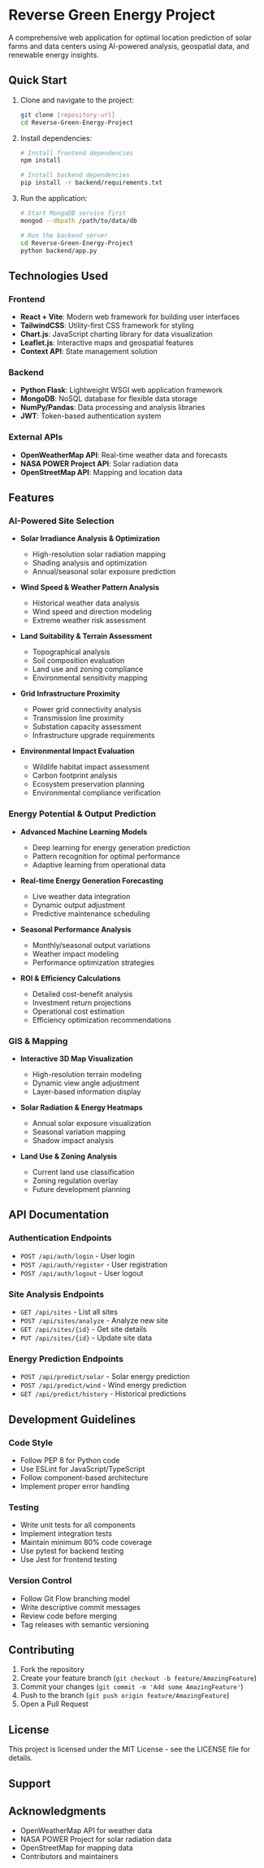 # Reverse Green Energy Project

A comprehensive web application for optimal location prediction of solar farms and data centers using AI-powered analysis, geospatial data, and renewable energy insights.

## Quick Start

1. Clone and navigate to the project:
   ```bash
   git clone [repository-url]
   cd Reverse-Green-Energy-Project
   ```

2. Install dependencies:
   ```bash
   # Install frontend dependencies
   npm install

   # Install backend dependencies
   pip install -r backend/requirements.txt
   ```

3. Run the application:
   ```bash
   # Start MongoDB service first
   mongod --dbpath /path/to/data/db

   # Run the backend server
   cd Reverse-Green-Energy-Project
   python backend/app.py
   ```

## Technologies Used

### Frontend
- **React + Vite**: Modern web framework for building user interfaces
- **TailwindCSS**: Utility-first CSS framework for styling
- **Chart.js**: JavaScript charting library for data visualization
- **Leaflet.js**: Interactive maps and geospatial features
- **Context API**: State management solution

### Backend
- **Python Flask**: Lightweight WSGI web application framework
- **MongoDB**: NoSQL database for flexible data storage
- **NumPy/Pandas**: Data processing and analysis libraries
- **JWT**: Token-based authentication system

### External APIs
- **OpenWeatherMap API**: Real-time weather data and forecasts
- **NASA POWER Project API**: Solar radiation data
- **OpenStreetMap API**: Mapping and location data

## Features

### AI-Powered Site Selection
- **Solar Irradiance Analysis & Optimization**
  - High-resolution solar radiation mapping
  - Shading analysis and optimization
  - Annual/seasonal solar exposure prediction

- **Wind Speed & Weather Pattern Analysis**
  - Historical weather data analysis
  - Wind speed and direction modeling
  - Extreme weather risk assessment

- **Land Suitability & Terrain Assessment**
  - Topographical analysis
  - Soil composition evaluation
  - Land use and zoning compliance
  - Environmental sensitivity mapping

- **Grid Infrastructure Proximity**
  - Power grid connectivity analysis
  - Transmission line proximity
  - Substation capacity assessment
  - Infrastructure upgrade requirements

- **Environmental Impact Evaluation**
  - Wildlife habitat impact assessment
  - Carbon footprint analysis
  - Ecosystem preservation planning
  - Environmental compliance verification

### Energy Potential & Output Prediction
- **Advanced Machine Learning Models**
  - Deep learning for energy generation prediction
  - Pattern recognition for optimal performance
  - Adaptive learning from operational data

- **Real-time Energy Generation Forecasting**
  - Live weather data integration
  - Dynamic output adjustment
  - Predictive maintenance scheduling

- **Seasonal Performance Analysis**
  - Monthly/seasonal output variations
  - Weather impact modeling
  - Performance optimization strategies

- **ROI & Efficiency Calculations**
  - Detailed cost-benefit analysis
  - Investment return projections
  - Operational cost estimation
  - Efficiency optimization recommendations

### GIS & Mapping
- **Interactive 3D Map Visualization**
  - High-resolution terrain modeling
  - Dynamic view angle adjustment
  - Layer-based information display

- **Solar Radiation & Energy Heatmaps**
  - Annual solar exposure visualization
  - Seasonal variation mapping
  - Shadow impact analysis

- **Land Use & Zoning Analysis**
  - Current land use classification
  - Zoning regulation overlay
  - Future development planning

## API Documentation

### Authentication Endpoints
- `POST /api/auth/login` - User login
- `POST /api/auth/register` - User registration
- `POST /api/auth/logout` - User logout

### Site Analysis Endpoints
- `GET /api/sites` - List all sites
- `POST /api/sites/analyze` - Analyze new site
- `GET /api/sites/{id}` - Get site details
- `PUT /api/sites/{id}` - Update site data

### Energy Prediction Endpoints
- `POST /api/predict/solar` - Solar energy prediction
- `POST /api/predict/wind` - Wind energy prediction
- `GET /api/predict/history` - Historical predictions

## Development Guidelines

### Code Style
- Follow PEP 8 for Python code
- Use ESLint for JavaScript/TypeScript
- Follow component-based architecture
- Implement proper error handling

### Testing
- Write unit tests for all components
- Implement integration tests
- Maintain minimum 80% code coverage
- Use pytest for backend testing
- Use Jest for frontend testing

### Version Control
- Follow Git Flow branching model
- Write descriptive commit messages
- Review code before merging
- Tag releases with semantic versioning

## Contributing

1. Fork the repository
2. Create your feature branch (`git checkout -b feature/AmazingFeature`)
3. Commit your changes (`git commit -m 'Add some AmazingFeature'`)
4. Push to the branch (`git push origin feature/AmazingFeature`)
5. Open a Pull Request

## License

This project is licensed under the MIT License - see the LICENSE file for details.

## Support

## Acknowledgments

- OpenWeatherMap API for weather data
- NASA POWER Project for solar radiation data
- OpenStreetMap for mapping data
- Contributors and maintainers